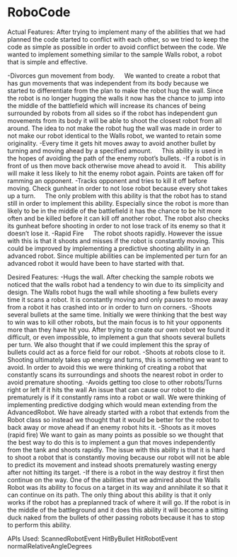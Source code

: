 # RoboCode
Actual Features:
  After trying to implement many of the abilities that we had planned the code started to conflict with each other, so we tried to keep the code as simple as possible in order to avoid conflict between the code. We wanted to implement something similar to the sample Walls robot, a robot that is simple and effective.

-Divorces gun movement from body.
&emsp; We wanted to create a robot that has gun movements that was independent from its body because we started to differentiate from the plan to make the robot hug the wall. Since the robot is no longer hugging the walls it now has the chance to jump into the middle of the battlefield which will increase its chances of being surrounded by robots from all sides so if the robot has independent gun movements from its body it will be able to shoot the closest robot from all around. The idea to not make the robot hug the wall was made in order to not make our robot identical to the Walls robot, we wanted to retain some originality.
-Every time it gets hit moves away to avoid another bullet by turning and moving ahead by a specified amount. 
  &emsp; This ability is used in the hopes of avoiding the path of the enemy robot’s bullets.
-If a robot is in front of us then move back otherwise move ahead to avoid it.
  &emsp;This ability will make it less likely to hit the enemy robot again. Points are taken off for ramming an opponent. 
-Tracks opponent and tries to kill it off before moving. Check gunheat in order to not lose robot because every shot takes up a turn.
 &emsp; The only problem with this ability is that the robot has to stand still in order to implement this ability. Especially since the robot is more than likely to be in the middle of the battlefield it has the chance to be hit more often and be killed before it can kill off another robot. The robot also checks its gunheat before shooting in order to not lose track of its enemy so that it doesn’t lose it.
-Rapid Fire
 &emsp; The robot shoots rapidly. However the issue with this is that it shoots and misses if the robot is constantly moving. This could be improved by implementing a predictive shooting ability in an advanced robot. Since multiple abilities can be implemented per turn for an advanced robot it would have been to have started with that. 

Desired Features:
-Hugs the wall.
  After checking the sample robots we noticed that the walls robot had a tendency to win due to its simplicity and design. The Walls robot hugs the wall while shooting a few bullets every time it scans a robot. It is constantly moving and only pauses to move away from a robot it has crashed into or in order to turn on corners. 
-Shoots several bullets at the same time. 
  Initially we were thinking that the best way to win was to kill other robots, but the main focus is to hit your opponents more than they have hit you. After trying to create our own robot we found it difficult, or even impossible, to implement a gun that shoots several bullets per turn. We also thought that if we could implement this the spray of bullets could act as a force field for our robot. 
-Shoots at robots close to it.
  Shooting ultimately takes up energy and turns, this is something we want to avoid. In order to avoid this we were thinking of creating a robot that constantly scans its surroundings and shoots the nearest robot in order to avoid premature shooting. 
-Avoids getting too close to other robots/Turns right or left if it hits the wall
  An issue that can cause our robot to die prematurely is if it constantly rams into a robot or wall. We were thinking of implementing predictive dodging which would mean extending from the AdvancedRobot. We have already started with a robot that extends from the Robot class so instead we thought that it would be better for the robot to back away or move ahead if an enemy robot hits it.
-Shoots as it moves (rapid fire)
  We want to gain as many points as possible so we thought that the best way to do this is to implement a gun that moves independently from the tank and shoots rapidly. The issue with this ability is that it is hard to shoot a robot that is constantly moving because our robot will not be able to predict its movement and instead shoots prematurely wasting energy after not hitting its target.
-If there is a robot in the way destroy it first then continue on the way.
  One of the abilities that we admired about the Walls Robot was its ability to focus on a target in its way and annihilate it so that it can continue on its path. The only thing about this ability is that it only works if the robot has a preplanned track of where it will go. If the robot is in the middle of the battleground and it does this ability it will become a sitting duck naked from the bullets of other passing robots because it has to stop to perform this ability. 

APIs Used:
  ScannedRobotEvent
  HitByBullet
  HitRobotEvent
  normalRelativeAngleDegrees
